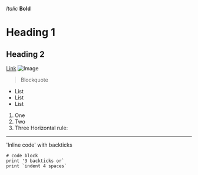 *Italic*
**Bold**
# Heading 1
## Heading 2
[Link](http://a.com)
![Image](http://url/a.png)
> Blockquote
* List
* List
* List
1. One
2. Two
3. Three
Horizontal rule:
---
'Inline code' with backticks
```
# code block
print '3 backticks or`
print `indent 4 spaces`
```

